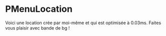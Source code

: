 # PMenuLocation
Voici une location crée par moi-même et qui est optimisée à 0.03ms.  Faites vous plaisir avec bande de bg ! 
